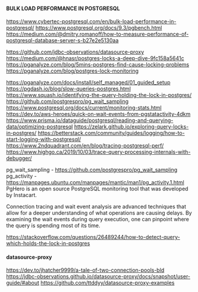 #### BULK LOAD PERFORMANCE IN POSTGRESQL

https://www.cybertec-postgresql.com/en/bulk-load-performance-in-postgresql/
https://www.postgresql.org/docs/9.3/pgbench.html
https://medium.com/@dmitry.romanoff/how-to-measure-performance-of-postgresql-database-server-s-b27e2e5130aa

https://github.com/jdbc-observations/datasource-proxy
https://medium.com/@hnasr/postgres-locks-a-deep-dive-9fc158a5641c
https://pganalyze.com/blog/5mins-postgres-find-cause-locking-problems
https://pganalyze.com/blog/postgres-lock-monitoring

https://pganalyze.com/docs/install/self_managed/01_guided_setup
https://pgdash.io/blog/slow-queries-postgres.html
https://www.squash.io/identifying-the-query-holding-the-lock-in-postgres/
https://github.com/postgrespro/pg_wait_sampling
https://www.postgresql.org/docs/current/monitoring-stats.html
https://dev.to/aws-heroes/quick-on-wait-events-from-pgstatactivity-4dkm
https://www.prisma.io/dataguide/postgresql/reading-and-querying-data/optimizing-postgresql
https://zelark.github.io/exploring-query-locks-in-postgres/
https://betterstack.com/community/guides/logging/how-to-start-logging-with-postgresql/
https://www.2ndquadrant.com/en/blog/tracing-postgresql-perf/
https://www.highgo.ca/2019/10/03/trace-query-processing-internals-with-debugger/

pg_wait_sampling - https://github.com/postgrespro/pg_wait_sampling
pg_activity - https://manpages.ubuntu.com/manpages/mantic/man1/pg_activity.1.html
PgHero is an open source PostgreSQL monitoring tool that was developed by Instacart.

Connection tracing and wait event analysis are advanced techniques 
that allow for a deeper understanding of what operations are causing delays. 
By examining the wait events during query execution, one can pinpoint where the query is spending most of its time.

https://stackoverflow.com/questions/26489244/how-to-detect-query-which-holds-the-lock-in-postgres

#### datasource-proxy
https://dev.to/jhatcher9999/a-tale-of-two-connection-pools-bld
https://jdbc-observations.github.io/datasource-proxy/docs/snapshot/user-guide/#about
https://github.com/ttddyy/datasource-proxy-examples

